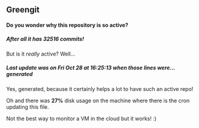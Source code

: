 ## Greengit

#### Do you wonder why this repository is so active?

##### After all it has 32516 commits!

But is it *really* active? Well...

##### Last update was on Fri Oct 28 at 16:25:13 when those lines were... generated

Yes, generated, because it certainly helps a lot to have such an active repo!

Oh and there was **27%** disk usage on the machine
where there is the cron updating this file.

Not the best way to monitor a VM in the cloud but it works! :)
